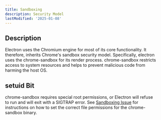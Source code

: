 ```yaml
---
title: Sandboxing
description: Security Model
lastModified: '2025-01-08'
---
```


## Description

Electron uses the Chromium engine for most of its core functionality.  It therefore, inherits Chrome's sandbox security model.  Specifically, electron uses the chrome-sandbox for its render process.  chrome-sandbox restricts access to system resources and helps to prevent malicious code from harming the host OS.

## setuid Bit

chrome-sandbox requires special root permissions, or Electron will refuse to run and will exit with a SIGTRAP error. See [Sandboxing Issue](/public/frameworks/electron/issues/sandboxing) for instructions on how to set the correct file permissions for the chrome-sandbox binary.

